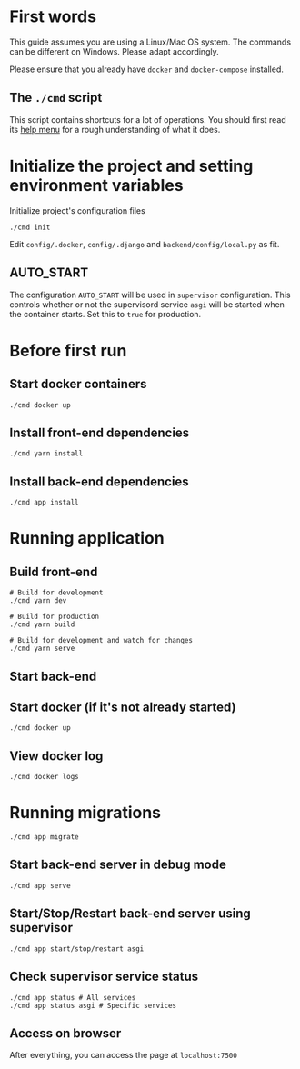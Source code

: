 # First words

This guide assumes you are using a Linux/Mac OS system. The commands can be different on Windows. Please adapt accordingly.

Please ensure that you already have `docker` and `docker-compose` installed.

## The `./cmd` script

This script contains shortcuts for a lot of operations. You should first read its [help menu](_documents/help_content.md) for a rough understanding of what it does.

# Initialize the project and setting environment variables

Initialize project's configuration files

    ./cmd init

Edit `config/.docker`, `config/.django` and `backend/config/local.py` as fit.

## AUTO_START

The configuration `AUTO_START` will be used in `supervisor` configuration. This controls whether or not the supervisord service `asgi` will be started when the container starts. Set this to `true` for production.

# Before first run

## Start docker containers

    ./cmd docker up

## Install front-end dependencies

    ./cmd yarn install

## Install back-end dependencies

    ./cmd app install

# Running application 

## Build front-end

    # Build for development
    ./cmd yarn dev

    # Build for production
    ./cmd yarn build

    # Build for development and watch for changes
    ./cmd yarn serve

## Start back-end

## Start docker (if it's not already started)

    ./cmd docker up

## View docker log

    ./cmd docker logs

# Running migrations

    ./cmd app migrate

## Start back-end server in debug mode

    ./cmd app serve

## Start/Stop/Restart back-end server using supervisor

    ./cmd app start/stop/restart asgi

## Check supervisor service status

    ./cmd app status # All services
    ./cmd app status asgi # Specific services

## Access on browser

After everything, you can access the page at `localhost:7500`
